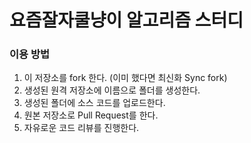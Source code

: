 # 요즘잘자쿨냥이 알고리즘 스터디
### 이용 방법
1. 이 저장소를 fork 한다. (이미 했다면 최신화 Sync fork)
2. 생성된 원격 저장소에 이름으로 폴더를 생성한다.
3. 생성된 폴더에 소스 코드를 업로드한다.
4. 원본 저장소로 Pull Request를 한다.
5. 자유로운 코드 리뷰를 진행한다.
